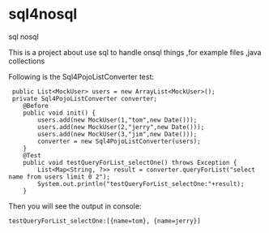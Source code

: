 sql4nosql
=========

sql nosql
 
This is a project about use sql to handle onsql things ,for example files ,java collections

Following is the Sql4PojoListConverter test:

     public List<MockUser> users = new ArrayList<MockUser>();
     private Sql4PojoListConverter converter;
    	@Before
    	public void init() {
    		users.add(new MockUser(1,"tom",new Date()));
    		users.add(new MockUser(2,"jerry",new Date()));
    		users.add(new MockUser(3,"jim",new Date()));
    		converter = new Sql4PojoListConverter(users);
    	}
    	@Test
    	public void testQueryForList_selectOne() throws Exception {
    		List<Map<String, ?>> result = converter.queryForList("select name from users limit 0 2");
    		System.out.println("testQueryForList_selectOne:"+result);
    	} 
     
Then you will see the output in console:

    testQueryForList_selectOne:[{name=tom}, {name=jerry}]
